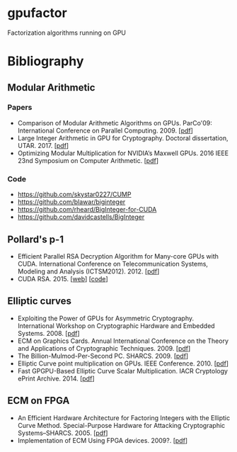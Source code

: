 # gpufactor
Factorization algorithms running on GPU
# Bibliography

## Modular Arithmetic

### Papers

- Comparison of Modular Arithmetic Algorithms on GPUs. ParCo'09: International Conference on Parallel Computing. 2009. [[pdf](https://hal-lirmm.ccsd.cnrs.fr/lirmm-00424288v2/document)]
- Large Integer Arithmetic in GPU for Cryptography. Doctoral dissertation, UTAR. 2017. [[pdf](http://eprints.utar.edu.my/2494/1/CS-2017-1401837-1.pdf)]
- Optimizing Modular Multiplication for NVIDIA’s Maxwell GPUs. 2016 IEEE 23nd Symposium on Computer Arithmetic. [[pdf](http://www.acsel-lab.com/arithmetic/arith23/data/1616a047.pdf)]


### Code

- https://github.com/skystar0227/CUMP
- https://github.com/blawar/biginteger
- https://github.com/rheard/BigInteger-for-CUDA
- https://github.com/davidcastells/BigInteger

## Pollard's p-1 

- Efficient Parallel RSA Decryption Algorithm for Many-core GPUs with CUDA. International Conference on Telecommunication Systems, Modeling and Analysis (ICTSM2012). 2012. [[pdf](http://dmatlack.github.io/cuda-rsa/reference/lin.pdf)]
- CUDA RSA. 2015. [[web](http://dmatlack.github.io/cuda-rsa/)] [[code](https://github.com/dmatlack/cuda-rsa)]

## Elliptic curves

- Exploiting the Power of GPUs for Asymmetric Cryptography. International Workshop on Cryptographic Hardware and Embedded Systems. 2008. [[pdf](https://link.springer.com/content/pdf/10.1007/978-3-540-85053-3_6.pdf)]
- ECM on Graphics Cards. Annual International Conference on the Theory and Applications of Cryptographic Techniques. 2009. [[pdf](https://eecm.cr.yp.to/gpuecm-20090127.pdf)]
- The Billion-Mulmod-Per-Second PC. SHARCS. 2009. [[pdf](http://eecm.cr.yp.to/pc109-20090901.pdf)]
- Elliptic Curve point multiplication on GPUs. IEEE Conference. 2010. [[pdf](https://hal.sorbonne-universite.fr/hal-01099281/document)]
- Fast GPGPU-Based Elliptic Curve Scalar Multiplication. IACR Cryptology ePrint Archive. 2014. [[pdf](https://eprint.iacr.org/2014/198.pdf)]

## ECM on FPGA 

- An Efficient Hardware Architecture for Factoring Integers with the Elliptic Curve Method. Special-Purpose Hardware for Attacking Cryptographic Systems–SHARCS. 2005. [[pdf](https://cr.yp.to/conferences/2005-sharcs/www.ruhr-uni-bochum.de/itsc/tanja/SHARCS/talks/ecm_paper.pdf)]
- Implementation of ECM Using FPGA devices. 2009?. [[pdf](https://ece.gmu.edu/coursewebpages/ECE/ECE646/F09/project/slides_2005/ECM_slides.pdf)]

